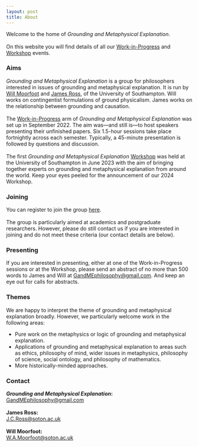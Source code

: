 ```yaml
---
layout: post
title: About
---
```


Welcome to the home of <em>Grounding and Metaphysical Explanation</em>.
<br>
<br>
On this website you will find details of all our <a href="/work-in-progress">Work-in-Progress</a> and <a href="/workshop">Workshop</a> events.
<br>
<h3>Aims</h3>
<em>Grounding and Metaphysical Explanation</em> is a group for philosophers interested in issues of grounding and metaphysical explanation. It is run by <a href=" https://willmoorfoot.weebly.com/" target="_blank" rel="noreferrer noopener">Will Moorfoot</a> and <a href="https://www.jamesclarkross.co.uk/" target="_blank" rel="noreferrer noopener">James Ross</a>, of the University of Southampton. Will works on contingentist formulations of ground physicalism. James works on the relationship between grounding and causation.
<br>
<br>
The <a href="/work-in-progress">Work-in-Progress</a> arm of <em>Grounding and Metaphysical Explanation</em> was set up in September 2022. The aim was—and still is—to host speakers presenting their unfinished papers. Six 1.5-hour sessions take place fortnightly across each semester. Typically, a 45-minute presentation is followed by questions and discussion.
<br>
<br>
The first <em>Grounding and Metaphysical Explanation</em> <a href="/workshop">Workshop</a> was held at the University of Southampton in June 2023 with the aim of bringing together experts on grounding and metaphysical explanation from around the world. Keep your eyes peeled for the announcement of our 2024 Workshop.
<br>
<h3>Joining</h3>
You can register to join the group <a href="/join" rel="noreferrer noopener">here</a>.
<br>	
<br>
The group is particularly aimed at academics and postgraduate researchers. However, please do still contact us if you are interested in joining and do not meet these criteria (our contact details are below).
<br>	
<h3>Presenting</h3>
If you are interested in presenting, either at one of the Work-in-Progress sessions or at the Workshop, please send an abstract of no more than 500 words to James and Will at <a href=" mailto:GandMEphilosophy@gmail.com" target="_blank" rel="noreferrer noopener">GandMEphilosophy@gmail.com</a>. And keep an eye out for calls for abstracts.
<br>
<h3>Themes</h3>
We are happy to interpret the theme of grounding and metaphysical explanation broadly. However, we particularly welcome work in the following areas:
<br>
<ul>
<li>Pure work on the metaphysics or logic of grounding and metaphysical explanation.</li>
<li>Applications of grounding and metaphysical explanation to areas such as ethics, philosophy of mind, wider issues in metaphysics, philosophy of science, social ontology, and philosophy of mathematics.</li>
<li>More historically-minded approaches.</li>
</ul>
<h3>Contact</h3>
<div align="left">
<b><em>Grounding and Metaphysical Explanation</em>:</b><br>
<a href=" mailto:GandMEphilosophy@gmail.com" target="_blank" rel="noreferrer noopener">GandMEphilosophy@gmail.com</a><br>
<br>
<b>James Ross:</b><br> <a href=" mailto:jcross@soton.ac.uk" target="_blank" rel="noreferrer noopener">J.C.Ross@soton.ac.uk</a><br>
<br>
<b>Will Moorfoot:</b><br> <a href=" mailto: w.a.moorfoot@soton.ac.uk " target="_blank" rel="noreferrer noopener">W.A.Moorfoot@soton.ac.uk</a><br>
</div>
<br>
<br>
<br>
